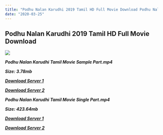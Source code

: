 ```yaml
---
title: "Podhu Nalan Karudhi 2019 Tamil HD Full Movie Download Podhu Nalan Karudhi Tamil HD Movie Download"
date: "2020-03-25"
---
```


## Podhu Nalan Karudhi 2019 Tamil HD Full Movie Download 

![](https://images.moviebuff.com/de4f1e90-c9ff-4557-bfa3-e390046645d1?w=1000)

**_Podhu Nalan Karudhi Tamil Movie Sample Part.mp4_**

**_Size: 3.78mb_**

**_[Download Server 1](http://dl2.tamilsrcg.xyz/load/2019/Podhu{dd491190c7c44e72d5bc6265d8d28d52dc406d5dbea1734fee0f652b09d71bf7}20Nalan{dd491190c7c44e72d5bc6265d8d28d52dc406d5dbea1734fee0f652b09d71bf7}20Karudhi/Podhu{dd491190c7c44e72d5bc6265d8d28d52dc406d5dbea1734fee0f652b09d71bf7}20Nalan{dd491190c7c44e72d5bc6265d8d28d52dc406d5dbea1734fee0f652b09d71bf7}20Karudhi{dd491190c7c44e72d5bc6265d8d28d52dc406d5dbea1734fee0f652b09d71bf7}20HDRip/Podhu{dd491190c7c44e72d5bc6265d8d28d52dc406d5dbea1734fee0f652b09d71bf7}20Nalan{dd491190c7c44e72d5bc6265d8d28d52dc406d5dbea1734fee0f652b09d71bf7}20Karudhi{dd491190c7c44e72d5bc6265d8d28d52dc406d5dbea1734fee0f652b09d71bf7}20704x300/Podhu{dd491190c7c44e72d5bc6265d8d28d52dc406d5dbea1734fee0f652b09d71bf7}20Nalan{dd491190c7c44e72d5bc6265d8d28d52dc406d5dbea1734fee0f652b09d71bf7}20Karudhi{dd491190c7c44e72d5bc6265d8d28d52dc406d5dbea1734fee0f652b09d71bf7}20(2019){dd491190c7c44e72d5bc6265d8d28d52dc406d5dbea1734fee0f652b09d71bf7}20HDRip{dd491190c7c44e72d5bc6265d8d28d52dc406d5dbea1734fee0f652b09d71bf7}20Sample{dd491190c7c44e72d5bc6265d8d28d52dc406d5dbea1734fee0f652b09d71bf7}20HD.mp4)_**

**_[Download Server 2](http://dl2.tamilsrcg.xyz/load/2019/Podhu{dd491190c7c44e72d5bc6265d8d28d52dc406d5dbea1734fee0f652b09d71bf7}20Nalan{dd491190c7c44e72d5bc6265d8d28d52dc406d5dbea1734fee0f652b09d71bf7}20Karudhi/Podhu{dd491190c7c44e72d5bc6265d8d28d52dc406d5dbea1734fee0f652b09d71bf7}20Nalan{dd491190c7c44e72d5bc6265d8d28d52dc406d5dbea1734fee0f652b09d71bf7}20Karudhi{dd491190c7c44e72d5bc6265d8d28d52dc406d5dbea1734fee0f652b09d71bf7}20HDRip/Podhu{dd491190c7c44e72d5bc6265d8d28d52dc406d5dbea1734fee0f652b09d71bf7}20Nalan{dd491190c7c44e72d5bc6265d8d28d52dc406d5dbea1734fee0f652b09d71bf7}20Karudhi{dd491190c7c44e72d5bc6265d8d28d52dc406d5dbea1734fee0f652b09d71bf7}20704x300/Podhu{dd491190c7c44e72d5bc6265d8d28d52dc406d5dbea1734fee0f652b09d71bf7}20Nalan{dd491190c7c44e72d5bc6265d8d28d52dc406d5dbea1734fee0f652b09d71bf7}20Karudhi{dd491190c7c44e72d5bc6265d8d28d52dc406d5dbea1734fee0f652b09d71bf7}20(2019){dd491190c7c44e72d5bc6265d8d28d52dc406d5dbea1734fee0f652b09d71bf7}20HDRip{dd491190c7c44e72d5bc6265d8d28d52dc406d5dbea1734fee0f652b09d71bf7}20Sample{dd491190c7c44e72d5bc6265d8d28d52dc406d5dbea1734fee0f652b09d71bf7}20HD.mp4)_**

**_Podhu Nalan Karudhi Tamil Movie Single Part.mp4_**

**_Size: 423.64mb_**

**_[Download Server 1](http://dl2.tamilsrcg.xyz/load/2019/Podhu{dd491190c7c44e72d5bc6265d8d28d52dc406d5dbea1734fee0f652b09d71bf7}20Nalan{dd491190c7c44e72d5bc6265d8d28d52dc406d5dbea1734fee0f652b09d71bf7}20Karudhi/Podhu{dd491190c7c44e72d5bc6265d8d28d52dc406d5dbea1734fee0f652b09d71bf7}20Nalan{dd491190c7c44e72d5bc6265d8d28d52dc406d5dbea1734fee0f652b09d71bf7}20Karudhi{dd491190c7c44e72d5bc6265d8d28d52dc406d5dbea1734fee0f652b09d71bf7}20HDRip/Podhu{dd491190c7c44e72d5bc6265d8d28d52dc406d5dbea1734fee0f652b09d71bf7}20Nalan{dd491190c7c44e72d5bc6265d8d28d52dc406d5dbea1734fee0f652b09d71bf7}20Karudhi{dd491190c7c44e72d5bc6265d8d28d52dc406d5dbea1734fee0f652b09d71bf7}20704x300/Podhu{dd491190c7c44e72d5bc6265d8d28d52dc406d5dbea1734fee0f652b09d71bf7}20Nalan{dd491190c7c44e72d5bc6265d8d28d52dc406d5dbea1734fee0f652b09d71bf7}20Karudhi{dd491190c7c44e72d5bc6265d8d28d52dc406d5dbea1734fee0f652b09d71bf7}20(2019){dd491190c7c44e72d5bc6265d8d28d52dc406d5dbea1734fee0f652b09d71bf7}20HDRip{dd491190c7c44e72d5bc6265d8d28d52dc406d5dbea1734fee0f652b09d71bf7}20HD.mp4)_**

**_[Download Server 2](http://dl2.tamilsrcg.xyz/load/2019/Podhu{dd491190c7c44e72d5bc6265d8d28d52dc406d5dbea1734fee0f652b09d71bf7}20Nalan{dd491190c7c44e72d5bc6265d8d28d52dc406d5dbea1734fee0f652b09d71bf7}20Karudhi/Podhu{dd491190c7c44e72d5bc6265d8d28d52dc406d5dbea1734fee0f652b09d71bf7}20Nalan{dd491190c7c44e72d5bc6265d8d28d52dc406d5dbea1734fee0f652b09d71bf7}20Karudhi{dd491190c7c44e72d5bc6265d8d28d52dc406d5dbea1734fee0f652b09d71bf7}20HDRip/Podhu{dd491190c7c44e72d5bc6265d8d28d52dc406d5dbea1734fee0f652b09d71bf7}20Nalan{dd491190c7c44e72d5bc6265d8d28d52dc406d5dbea1734fee0f652b09d71bf7}20Karudhi{dd491190c7c44e72d5bc6265d8d28d52dc406d5dbea1734fee0f652b09d71bf7}20704x300/Podhu{dd491190c7c44e72d5bc6265d8d28d52dc406d5dbea1734fee0f652b09d71bf7}20Nalan{dd491190c7c44e72d5bc6265d8d28d52dc406d5dbea1734fee0f652b09d71bf7}20Karudhi{dd491190c7c44e72d5bc6265d8d28d52dc406d5dbea1734fee0f652b09d71bf7}20(2019){dd491190c7c44e72d5bc6265d8d28d52dc406d5dbea1734fee0f652b09d71bf7}20HDRip{dd491190c7c44e72d5bc6265d8d28d52dc406d5dbea1734fee0f652b09d71bf7}20HD.mp4)_**
